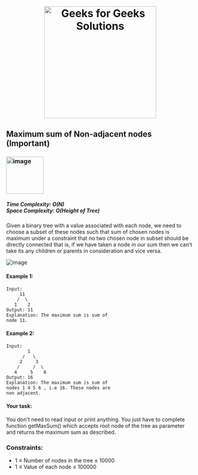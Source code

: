 <h1 align="center"><a href="https://www.linkedin.com/in/antriksh1305/"><img src="https://repository-images.githubusercontent.com/389729275/371ba38b-8a03-4bff-916c-c3fa5396ceda" alt="Geeks for Geeks Solutions" width="300"></a>
</h1>


## Maximum sum of Non-adjacent nodes (Important)

<h3><img width="100" alt="image" src="https://user-images.githubusercontent.com/100402656/215281956-745bfdd6-2534-44d3-8d9d-02f12cd7dbcc.png"></h3>

<h5>Time Complexity: <b>O(N)</b> <br>Space Complexity: <b>O(Height of Tree)</b></h5>

Given a binary tree with a value associated with each node, we need to choose a subset of these nodes such that sum of chosen nodes is maximum under a constraint that no two chosen node in subset should be directly connected that is, if we have taken a node in our sum then we can’t take its any children or parents in consideration and vice versa.

![image](https://github.com/Antriksh1305/Antriksh-DSA/assets/100402656/69c682f2-15ec-49d5-989a-8943077ca215)

#### Example 1:
```
Input:
     11
    /  \
   1    2
Output: 11
Explanation: The maximum sum is sum of
node 11.
```

#### Example 2:
```
Input:
        1
      /   \
     2     3
    /     /  \
   4     5    6
Output: 16
Explanation: The maximum sum is sum of
nodes 1 4 5 6 , i.e 16. These nodes are
non adjacent. 
```

#### Your task:
You don't need to read input or print anything. You just have to complete function getMaxSum() which accepts root node of the tree as parameter and returns the maximum sum as described.

### Constraints:
- 1 ≤ Number of nodes in the tree ≤ 10000
- 1 ≤ Value of each node ≤ 100000

